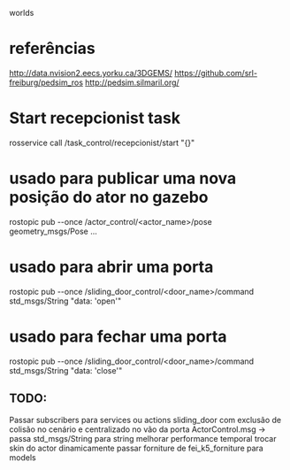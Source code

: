 worlds

# referências
http://data.nvision2.eecs.yorku.ca/3DGEMS/
https://github.com/srl-freiburg/pedsim_ros
http://pedsim.silmaril.org/

<!-- <plugin name="auto_sliding_door_1" filename="libauto_sliding_door.so">
  <door_name>door1</door_name>
</plugin> -->





# Start recepcionist task
rosservice call /task_control/recepcionist/start "{}"

# usado para publicar uma nova posição do ator no gazebo
rostopic pub --once /actor_control/<actor_name>/pose geometry_msgs/Pose ...

# usado para abrir uma porta
rostopic pub --once /sliding_door_control/<door_name>/command std_msgs/String "data: 'open'"

# usado para fechar uma porta
rostopic pub --once /sliding_door_control/<door_name>/command std_msgs/String "data: 'close'"




## TODO:
Passar subscribers para services ou actions
sliding_door com exclusão de colisão no cenário e centralizado no vão da porta
ActorControl.msg -> passa std_msgs/String para string
melhorar performance temporal
trocar skin do actor dinamicamente
passar forniture de fei_k5_forniture para models
